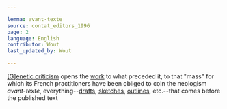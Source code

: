 ```yaml
---

lemma: avant-texte
source: contat_editors_1996
page: 2
language: English
contributor: Wout
last_updated_by: Wout

---
```


[[G]enetic criticism](geneticCriticism) opens the [work](work.html) to what preceded it, to that "mass" for which its French practitioners have been obliged to coin the neologism _avant-texte_, everything--[drafts](draft.html), [sketches](sketch.html), [outlines](outline.html), etc.--that comes before the published text
